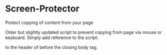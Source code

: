 # Screen-Protector
Protect copying of content from your page

Older but slightly updated script to prevent copying from page via mouse or keyboard. Simply add reference to the script:

<script src="protector.js"></script> 

to the header of before the closing body tag.
